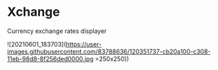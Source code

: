 # Xchange
Currency exchange rates displayer

![20210601_183703](https://user-images.githubusercontent.com/83788636/120351737-cb20a100-c308-11eb-98d8-8f256ded0000.jpg =250x250))
